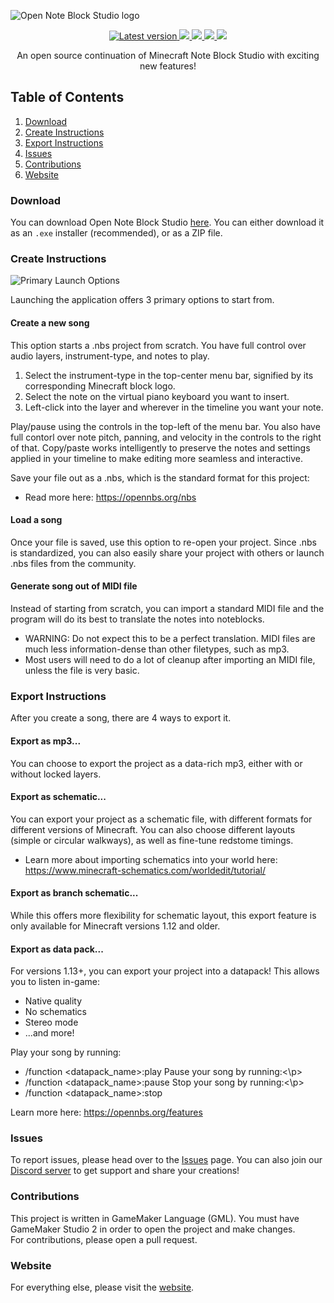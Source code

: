 ![Open Note Block Studio logo](https://i.imgur.com/AMd0NBh.png)

<p align="center">
  <a href="https://github.com/OpenNBS/OpenNoteBlockStudio/releases/latest">
    <img src="https://img.shields.io/github/v/release/OpenNBS/OpenNoteBlockStudio?label=latest" alt="Latest version">
  </a>
  <a href="https://github.com/OpenNBS/OpenNoteBlockStudio/releases/latest">
    <img src="https://img.shields.io/github/downloads/OpenNBS/OpenNoteBlockStudio/total">
  </a>
  <a href="https://github.com/OpenNBS/OpenNoteBlockStudio/stargazers">
    <img src="https://img.shields.io/github/stars/OpenNBS/OpenNoteBlockStudio?style=social">
  </a>
  <a href="https://discord.gg/w35BqQp">
    <img src="https://img.shields.io/discord/608692895179997252?label=discord&logo=discord&logoColor=white&color=7289DA">
  </a>
  <a href="https://github.com/OpenNBS/OpenNoteBlockStudio/blob/master/LICENSE">
    <img src="https://img.shields.io/github/license/OpenNBS/OpenNoteBlockStudio">
  </a>
</p>
<p align="center">
An open source continuation of Minecraft Note Block Studio with exciting new features!
</p>

## Table of Contents
1. [Download](#download)
2. [Create Instructions](#create)
3. [Export Instructions](#export)
4. [Issues](#issues)
5. [Contributions](#contributions)
6. [Website](#website)

### Download<a name="download"></a>
You can download Open Note Block Studio [here](https://github.com/OpenNBS/OpenNoteBlockStudio/releases/latest).
You can either download it as an `.exe` installer (recommended), or as a ZIP file.

### Create Instructions<a name="create"></a>
![Primary Launch Options](https://i.imgur.com/bZepaSm.png)</p>
Launching the application offers 3 primary options to start from.

#### Create a new song
This option starts a .nbs project from scratch. You have full control over audio layers, instrument-type, and notes to play.
1. Select the instrument-type in the top-center menu bar, signified by its corresponding Minecraft block logo.
2. Select the note on the virtual piano keyboard you want to insert.
3. Left-click into the layer and wherever in the timeline you want your note.

Play/pause using the controls in the top-left of the menu bar.
You also have full contorl over note pitch, panning, and velocity in the controls to the right of that.
Copy/paste works intelligently to preserve the notes and settings applied in your timeline to make editing more seamless and interactive.

Save your file out as a .nbs, which is the standard format for this project:
* Read more here: https://opennbs.org/nbs

#### Load a song
Once your file is saved, use this option to re-open your project.
Since .nbs is standardized, you can also easily share your project with others or launch .nbs files from the community.

#### Generate song out of MIDI file
Instead of starting from scratch, you can import a standard MIDI file and the program will do its best to translate the notes into noteblocks.

* WARNING: Do not expect this to be a perfect translation. MIDI files are much less information-dense than other filetypes, such as mp3.
* Most users will need to do a lot of cleanup after importing an MIDI file, unless the file is very basic.

### Export Instructions<a name="export"></a>
After you create a song, there are 4 ways to export it.

#### Export as mp3...
You can choose to export the project as a data-rich mp3, either with or without locked layers.

#### Export as schematic...
You can export your project as a schematic file, with different formats for different versions of Minecraft.
You can also choose different layouts (simple or circular walkways), as well as fine-tune redstome timings.
* Learn more about importing schematics into your world here: https://www.minecraft-schematics.com/worldedit/tutorial/

#### Export as branch schematic...
While this offers more flexibility for schematic layout, this export feature is only available for Minecraft versions 1.12 and older.

#### Export as data pack...
For versions 1.13+, you can export your project into a datapack!
This allows you to listen in-game:
* Native quality
* No schematics
* Stereo mode
* ...and more!

Play your song by running:
* /function <datapack_name>:play
Pause your song by running:<\p>
* /function <datapack_name>:pause
Stop your song by running:<\p>
* /function <datapack_name>:stop

Learn more here: https://opennbs.org/features

### Issues<a name="issues"></a>
To report issues, please head over to the [Issues](https://github.com/OpenNBS/OpenNoteBlockStudio/issues) page.
You can also join our [Discord server](https://discord.gg/w35BqQp) to get support and share your creations!

### Contributions<a name="contributions"></a>
This project is written in GameMaker Language (GML). You must have GameMaker Studio 2 in order to open the project and make changes.  
For contributions, please open a pull request.

### Website<a name="website"></a>
For everything else, please visit the [website](https://opennbs.org/).
